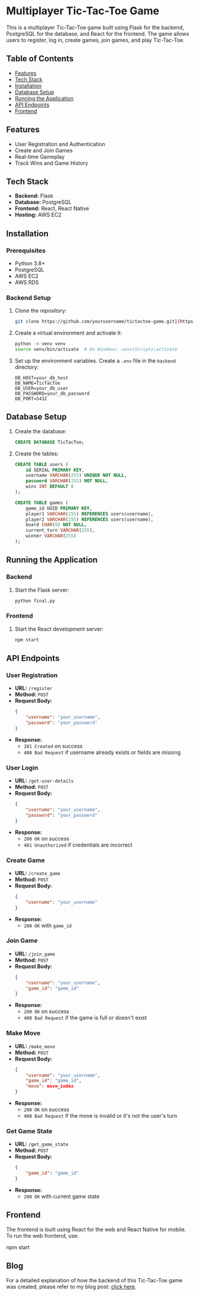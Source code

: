 # Multiplayer Tic-Tac-Toe Game

This is a multiplayer Tic-Tac-Toe game built using Flask for the backend, PostgreSQL for the database, and React for the frontend. The game allows users to register, log in, create games, join games, and play Tic-Tac-Toe.

## Table of Contents

- [Features](#features)
- [Tech Stack](#tech-stack)
- [Installation](#installation)
- [Database Setup](#database-setup)
- [Running the Application](#running-the-application)
- [API Endpoints](#api-endpoints)
- [Frontend](#frontend)


## Features

- User Registration and Authentication
- Create and Join Games
- Real-time Gameplay
- Track Wins and Game History

## Tech Stack

- **Backend:** Flask
- **Database:** PostgreSQL
- **Frontend:** React, React Native
- **Hosting:** AWS EC2

## Installation

### Prerequisites

- Python 3.8+
- PostgreSQL
- AWS EC2
- AWS RDS

### Backend Setup

1. Clone the repository:
    ```bash
    git clone https://github.com/yourusername/tictactoe-game.git](https://github.com/Codered-Vigneshvar/TicTacToeAPI.git
    ```

2. Create a virtual environment and activate it:
    ```bash
    python -m venv venv
    source venv/bin/activate  # On Windows: venv\Scripts\activate
    ```

3. Set up the environment variables. Create a `.env` file in the `backend` directory:
    ```env
    DB_HOST=your_db_host
    DB_NAME=TicTacToe
    DB_USER=your_db_user
    DB_PASSWORD=your_db_password
    DB_PORT=5432
    ```
## Database Setup

1. Create the database:
    ```sql
    CREATE DATABASE TicTacToe;
    ```

2. Create the tables:
    ```sql
    CREATE TABLE users (
        id SERIAL PRIMARY KEY,
        username VARCHAR(255) UNIQUE NOT NULL,
        password VARCHAR(255) NOT NULL,
        wins INT DEFAULT 0
    );

    CREATE TABLE games (
        game_id UUID PRIMARY KEY,
        player1 VARCHAR(255) REFERENCES users(username),
        player2 VARCHAR(255) REFERENCES users(username),
        board CHAR(9) NOT NULL,
        current_turn VARCHAR(255),
        winner VARCHAR(255)
    );
    ```

## Running the Application

### Backend

1. Start the Flask server:
    ```bash
    python final.py
    ```

### Frontend

1. Start the React development server:
    ```bash
    npm start
    ```

## API Endpoints

### User Registration

- **URL:** `/register`
- **Method:** `POST`
- **Request Body:**
    ```json
    {
        "username": "your_username",
        "password": "your_password"
    }
    ```
- **Response:**
    - `201 Created` on success
    - `400 Bad Request` if username already exists or fields are missing

### User Login

- **URL:** `/get-user-details`
- **Method:** `POST`
- **Request Body:**
    ```json
    {
        "username": "your_username",
        "password": "your_password"
    }
    ```
- **Response:**
    - `200 OK` on success
    - `401 Unauthorized` if credentials are incorrect

### Create Game

- **URL:** `/create_game`
- **Method:** `POST`
- **Request Body:**
    ```json
    {
        "username": "your_username"
    }
    ```
- **Response:**
    - `200 OK` with `game_id`

### Join Game

- **URL:** `/join_game`
- **Method:** `POST`
- **Request Body:**
    ```json
    {
        "username": "your_username",
        "game_id": "game_id"
    }
    ```
- **Response:**
    - `200 OK` on success
    - `400 Bad Request` if the game is full or doesn't exist

### Make Move

- **URL:** `/make_move`
- **Method:** `POST`
- **Request Body:**
    ```json
    {
        "username": "your_username",
        "game_id": "game_id",
        "move": move_index
    }
    ```
- **Response:**
    - `200 OK` on success
    - `400 Bad Request` if the move is invalid or it's not the user's turn

### Get Game State

- **URL:** `/get_game_state`
- **Method:** `POST`
- **Request Body:**
    ```json
    {
        "game_id": "game_id"
    }
    ```
- **Response:**
    - `200 OK` with current game state

## Frontend

The frontend is built using React for the web and React Native for mobile. To run the web frontend, use:

npm start

## Blog
For a detailed explanation of how the backend of this Tic-Tac-Toe game was created, please refer to my blog post:
<a href="https://medium.com/@vigneshvars2001/building-a-multiplayer-tic-tac-toe-game-backend-with-flask-f56abd293193" target="_blank">click here</a>.



